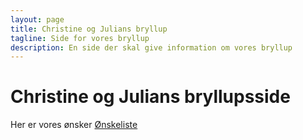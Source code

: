 ```yaml
---
layout: page
title: Christine og Julians bryllup
tagline: Side for vores bryllup
description: En side der skal give information om vores bryllup
---
```


Christine og Julians bryllupsside
=================================

Her er vores ønsker [Ønskeliste](pages/onsker.html)

